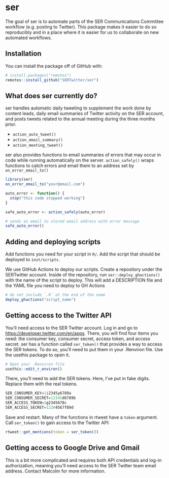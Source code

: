 
<!-- README.md is generated from README.Rmd. Please edit that file -->

# ser

The goal of ser is to automate parts of the SER Communications Committee
workflow (e.g. posting to Twitter). This package makes it easier to do
so reproducibly and in a place where it is easier for us to collaborate
on new automated workflows.

## Installation

You can install the package off of GitHub with:

``` r
# install.packages("remotes")
remotes::install_github("SERTwitter/ser")
```

## What does ser currently do?

ser handles automatic daily tweeting to supplement the work done by
content leads, daily email summaries of Twitter activity on the SER
account, and posts tweets related to the annual meeting during the three
months prior.

  - `action_auto_tweet()`
  - `action_email_summary()`
  - `action_meeting_tweet()`

ser also provides functions to email summaries of errors that may occur
in code while running automatically on the server. `action_safely()`
wraps functions to catch errors and email them to an address set by
`on_error_email_to()`

``` r
library(ser)
on_error_email_to("your@email.com")

auto_error <- function() {
  stop("this code stopped working")
}

safe_auto_error <- action_safely(auto_error)

# sends an email to stored email address with error message
safe_auto_error()
```

## Adding and deploying scripts

Add functions you need for your script in `R/`. Add the script that
should be deployed to `inst/scripts`.

We use GitHub Actions to deploy our scripts. Create a repository under
the SERTwitter account. Inside of the repository, run
`ser::deploy_ghactions()` with the name of the script to deploy. This
will add a DESCRIPTION file and the YAML file you need to deploy to GH
Actions

``` r
# do not include `.R` at the end of the name
deploy_ghactions("script_name")
```

## Getting access to the Twitter API

You’ll need access to the SER Twitter account. Log in and go to
<https://developer.twitter.com/en/apps>. There, you will find four items
you need: the consumer key, consumer secret, access token, and access
secret. ser has a function called `ser_token()` that provides a way to
access the SER tokens. To do so, you’ll need to put them in your
.Renviron file. Use the usethis package to open it.

``` r
# Open your .Renviron file
usethis::edit_r_environ()
```

There, you’ll need to add the SER tokens. Here, I’ve put in fake digits.
Replace them with the real tokens.

``` r
SER_CONSUMER_KEY=1i2345y6789a
SER_CONSUMER_SECRET=12345d6789b
SER_ACCESS_TOKEN=1g2345678c
SER_ACCESS_SECRET=123r4567f89d
```

Save and restart. Many of the functions in rtweet have a `token`
argument. Call `ser_token()` to gain access to the Twitter API:

``` r
rtweet::get_mentions(token = ser_token())
```

## Getting access to Google Drive and Gmail

This is a bit more complicated and requires both API credentials and
log-in authorization, meaning you’ll need access to the SER Twitter team
email address. Contact Malcolm for more information.
